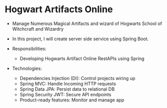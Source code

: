 # Hogwart Artifacts Online
- Manage Numerous Magical Artifacts and wizard of Hogwarts School of Witchcraft and Wizardry
- In this project, I will create server side service using Spring Boot. 

- Responsibilities: 
  - Developing Hogwarts Artifact Online RestAPIs using Spring
- Technologies:
  - Dependencies Injection (DI): Control projects wiring up
  - Spring MVC: Handle Incoming HTTP requests
  - Spring Data JPA: Persist data to relational DB
  - Spring Security JWT: Secure API endpoints
  - Product-ready features: Monitor and manage app